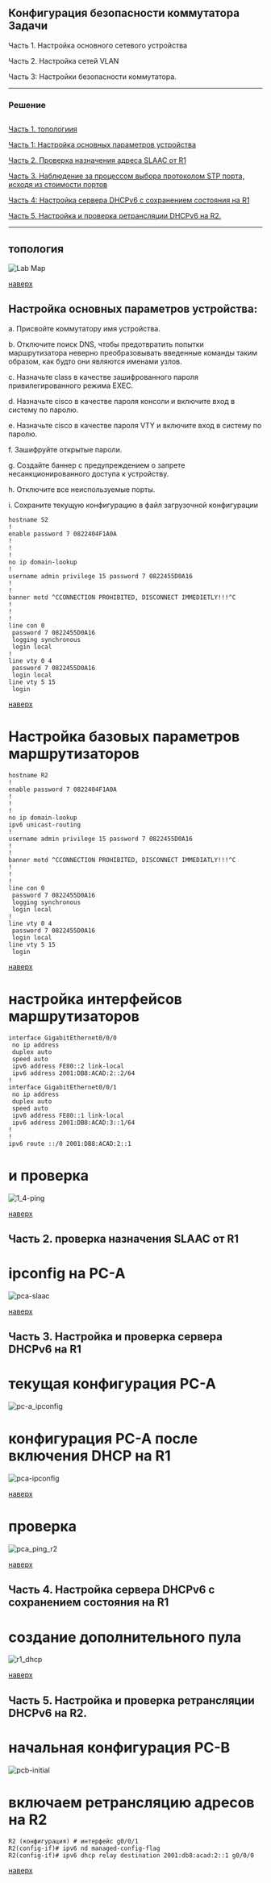 ﻿Конфигурация безопасности коммутатора
Задачи
-----
Часть 1. Настройка основного сетевого устройства

Часть 2. Настройка сетей VLAN

Часть 3: Настройки безопасности коммутатора.



----

### Решение 
<a name="0"><h2> </h2></a>
[Часть 1. топологиия](#1)

[Часть 1: Настройка основных параметров устройства](#2)

[Часть 2. Проверка назначения адреса SLAAC от R1](#3)

[Часть 3. Наблюдение за процессом выбора протоколом STP порта, исходя из стоимости портов](#4)

[Часть 4: Настройка сервера DHCPv6 с сохранением состояния на R1](#5)

[Часть 5. Настройка и проверка ретрансляции DHCPv6 на R2.](#6)


 

----
<a name="1"><h2>топология</h2></a>
![Lab Map](https://github.com/ssvstdt/netwbas/blob/main/lab9/topology.JPG)

  
 [наверх](#0)

<a name="2"><h2>Настройка основных параметров устройства:</h2></a>
a.	Присвойте коммутатору имя устройства.

b.	Отключите поиск DNS, чтобы предотвратить попытки маршрутизатора неверно преобразовывать введенные команды таким образом, как будто они являются именами узлов.

c.	Назначьте class в качестве зашифрованного пароля привилегированного режима EXEC.

d.	Назначьте cisco в качестве пароля консоли и включите вход в систему по паролю.

e.	Назначьте cisco в качестве пароля VTY и включите вход в систему по паролю.

f.	Зашифруйте открытые пароли.

g.	Создайте баннер с предупреждением о запрете несанкционированного доступа к устройству.

h.	Отключите все неиспользуемые порты.

i.	Сохраните текущую конфигурацию в файл загрузочной конфигурации


``` 
hostname S2
!
enable password 7 0822404F1A0A
!
!
!
no ip domain-lookup
!
username admin privilege 15 password 7 0822455D0A16
!
!
banner motd ^CCONNECTION PROHIBITED, DISCONNECT IMMEDIETLY!!!^C
!
!
!
line con 0
 password 7 0822455D0A16
 logging synchronous
 login local
!
line vty 0 4
 password 7 0822455D0A16
 login local
line vty 5 15
 login
``` 

 [наверх](#0) 

#  Настройка базовых параметров маршрутизаторов
```
hostname R2
!
enable password 7 0822404F1A0A
!
!
!
no ip domain-lookup
ipv6 unicast-routing
!
username admin privilege 15 password 7 0822455D0A16
!
!
banner motd ^CCONNECTION PROHIBITED, DISCONNECT IMMEDIATLY!!!^C
!
!
!
line con 0
 password 7 0822455D0A16
 logging synchronous
 login local
!
line vty 0 4
 password 7 0822455D0A16
 login local
line vty 5 15
 login
```

 [наверх](#0) 
# настройка интерфейсов маршрутизаторов 

```
interface GigabitEthernet0/0/0
 no ip address
 duplex auto
 speed auto
 ipv6 address FE80::2 link-local
 ipv6 address 2001:DB8:ACAD:2::2/64
!
interface GigabitEthernet0/0/1
 no ip address
 duplex auto
 speed auto
 ipv6 address FE80::1 link-local
 ipv6 address 2001:DB8:ACAD:3::1/64
!
!
ipv6 route ::/0 2001:DB8:ACAD:2::1
```

# и проверка
![1_4-ping](https://github.com/ssvstdt/netwbas/blob/main/lab9/1_4-ping.JPG)

 [наверх](#0)

<a name="3"><h2>Часть 2. проверка назначения SLAAC от R1</h2></a>

# ipconfig на PC-A
![pca-slaac](https://github.com/ssvstdt/netwbas/blob/main/lab9/2_1-pca-slaac.JPG)

 [наверх](#0) 


<a name="4"><h2>Часть 3. Настройка и проверка сервера DHCPv6 на R1</h2></a>
# текущая конфигурация PC-A
![pc-a_ipconfig](https://github.com/ssvstdt/netwbas/blob/main/lab9/3_1-pca-ipconfig.JPG) 

# конфигурация PC-A после включения DHCP на R1

![pca-ipconfig](https://github.com/ssvstdt/netwbas/blob/main/lab9/3_2-pca-ipconfig.JPG)

 [наверх](#0) 
# проверка 
![pca_ping_r2](https://github.com/ssvstdt/netwbas/blob/main/lab9/4_3_pca_ping_r2.JPG)

 [наверх](#0) 

<a name="5"><h2>Часть 4. Настройка сервера DHCPv6 с сохранением состояния на R1</h2></a>

# создание дополнительного пула
![r1_dhcp](https://github.com/ssvstdt/netwbas/blob/main/lab9/4_4_r1_dhcp.JPG)

 [наверх](#0)

<a name="6"><h2>Часть 5. Настройка и проверка ретрансляции DHCPv6 на R2.</h2></a>

# начальная конфигурация PC-B
![pcb-initial](https://github.com/ssvstdt/netwbas/blob/main/lab9/5_1_pcb_initial.JPG)


# включаем ретрансляцию адресов на R2
```
R2 (конфигурация) # интерфейс g0/0/1
R2(config-if)# ipv6 nd managed-config-flag
R2(config-if)# ipv6 dhcp relay destination 2001:db8:acad:2::1 g0/0/0
```

 [наверх](#0)
